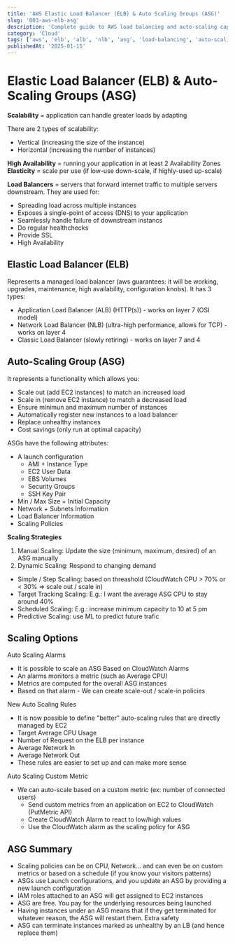 ```yaml
---
title: 'AWS Elastic Load Balancer (ELB) & Auto Scaling Groups (ASG)'
slug: '003-aws-elb-asg'
description: 'Complete guide to AWS load balancing and auto-scaling capabilities'
category: 'Cloud'
tags: ['aws', 'elb', 'alb', 'nlb', 'asg', 'load-balancing', 'auto-scaling']
publishedAt: '2025-01-15'
---
```


# Elastic Load Balancer (ELB) & Auto-Scaling Groups (ASG)

**Scalability** = application can handle greater loads by adapting

There are 2 types of scalability:

- Vertical (increasing the size of the instance)
- Horizontal (increasing the number of instances)

**High Availability** = running your application in at least 2 Availability Zones
**Elasticity** = scale per use (if low-use down-scale, if highly-used up-scale)

**Load Balancers** = servers that forward internet traffic to multiple servers downstream.
They are used for:

- Spreading load across multiple instances
- Exposes a single-point of access (DNS) to your application
- Seamlessly handle failure of downstream instancs
- Do regular healthchecks
- Provide SSL
- High Availability

## Elastic Load Balancer (ELB)

Represents a managed load balancer (aws guarantees: it will be working, upgrades, maintenance, high availability, configuration knobs).
It has 3 types:

- Application Load Balancer (ALB) (HTTP(s)) - works on layer 7 (OSI model)
- Network Load Balancer (NLB) (ultra-high performance, allows for TCP) - works on layer 4
- Classic Load Balancer (slowly retiring) - works on layer 7 and 4

## Auto-Scaling Group (ASG)

It represents a functionality which allows you:

- Scale out (add EC2 instances) to match an increased load
- Scale in (remove EC2 instance) to match a decreased load
- Ensure minimun and maximum number of instances
- Automatically register new instances to a load balancer
- Replace unhealthy instances
- Cost savings (only run at optimal capacity)

ASGs have the following attributes:

- A launch configuration
  - AMI + Instance Type
  - EC2 User Data
  - EBS Volumes
  - Security Groups
  - SSH Key Pair
- Min / Max Size + Initial Capacity
- Network + Subnets Information
- Load Balancer Information
- Scaling Policies

**Scaling Strategies**

1. Manual Scaling: Update the size (minimum, maximum, desired) of an ASG manually
2. Dynamic Scaling: Respond to changing demand

- Simple / Step Scalling: based on threashold (CloudWatch CPU > 70% or < 30% => scale out / scale in)
- Target Tracking Scaling: E.g.: I want the average ASG CPU to stay around 40%
- Scheduled Scaling: E.g.: increase minimum capacity to 10 at 5 pm
- Predictive Scaling: use ML to predict future trafic

## Scaling Options

Auto Scaling Alarms

- It is possible to scale an ASG Based on CloudWatch Alarms
- An alarms monitors a metric (such as Average CPU)
- Metrics are computed for the overall ASG instances
- Based on that alarm - We can create scale-out / scale-in policies

New Auto Scaling Rules

- It is now possible to define "better" auto-scaling rules that are directly managed by EC2
- Target Average CPU Usage
- Number of Request on the ELB per instance
- Average Network In
- Average Network Out
- These rules are easier to set up and can make more sense

Auto Scaling Custom Metric

- We can auto-scale based on a custom metric (ex: number of connected users)
  - Send custom metrics from an application on EC2 to CloudWatch (PutMetric API)
  - Create CloudWatch Alarm to react to low/high values
  - Use the CloudWatch alarm as the scaling policy for ASG

## ASG Summary

- Scaling policies can be on CPU, Network… and can even be on custom metrics or based on a schedule (if you know your visitors patterns)
- ASGs use Launch configurations, and you update an ASG by providing a new launch configuration
- IAM roles attached to an ASG will get assigned to EC2 instances
- ASG are free. You pay for the underlying resources being launched
- Having instances under an ASG means that if they get terminated for whatever reason, the ASG will restart them. Extra safety
- ASG can terminate instances marked as unhealthy by an LB (and hence replace them)
